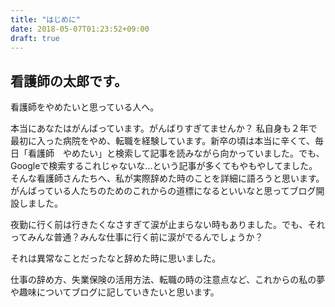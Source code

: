 ```yaml
---
title: "はじめに"
date: 2018-05-07T01:23:52+09:00
draft: true
---
```


## 看護師の太郎です。

看護師をやめたいと思っている人へ。

本当にあなたはがんばっています。がんばりすぎてませんか？
私自身も２年で最初に入った病院をやめ、転職を経験しています。新卒の頃は本当に辛くて、毎日「看護師　やめたい」と検索して記事を読みながら向かっていました。でも、Googleで検索するこれじゃないな...という記事が多くてもやもやしてました。そんな看護師さんたちへ、私が実際辞めた時のことを詳細に語ろうと思います。がんばっている人たちのためのこれからの道標になるといいなと思ってブログ開設しました。

夜勤に行く前は行きたくなさすぎて涙が止まらない時もありました。でも、それってみんな普通？みんな仕事に行く前に涙がでるんでしょうか？

それは異常なことだったなと辞めた時に思いました。

仕事の辞め方、失業保険の活用方法、転職の時の注意点など、これからの私の夢や趣味についてブログに記していきたいと思います。　